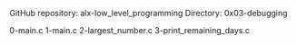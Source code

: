 GitHub repository: alx-low_level_programming
Directory: 0x03-debugging

0-main.c
1-main.c
2-largest_number.c
3-print_remaining_days.c
